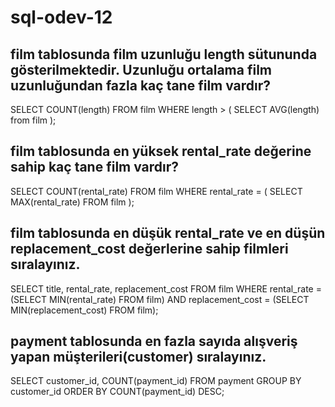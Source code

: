 # sql-odev-12

## film tablosunda film uzunluğu length sütununda gösterilmektedir. Uzunluğu ortalama film uzunluğundan fazla kaç tane film vardır?
SELECT COUNT(length) FROM film
WHERE length > 
(
SELECT AVG(length) from film
);

## film tablosunda en yüksek rental_rate değerine sahip kaç tane film vardır?
SELECT COUNT(rental_rate) FROM film
WHERE rental_rate =
(
	SELECT MAX(rental_rate) FROM film
);

## film tablosunda en düşük rental_rate ve en düşün replacement_cost değerlerine sahip filmleri sıralayınız.
SELECT title, rental_rate, replacement_cost FROM film
WHERE rental_rate = (SELECT MIN(rental_rate) FROM film) AND replacement_cost = (SELECT MIN(replacement_cost) FROM film);

## payment tablosunda en fazla sayıda alışveriş yapan müşterileri(customer) sıralayınız.
SELECT customer_id, COUNT(payment_id) FROM payment
GROUP BY customer_id
ORDER BY COUNT(payment_id) DESC;
